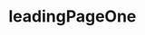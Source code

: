 # leadingPageOne

<!-- Адаптивность для ПК и планшетов. На более низких расширениях качество внешнего вида сайта резко ухудшатся. -->